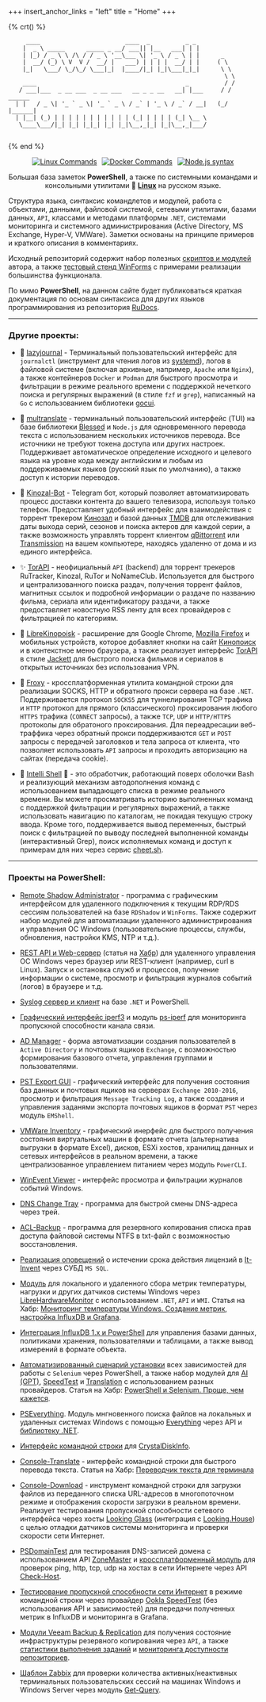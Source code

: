 +++
insert_anchor_links = "left"
title = "Home"
+++

<!--
{% crt() %}
```
     _          _          _          _          _          _       
   >(')____,  >(')____,  >(')____,  >(')____,  >(') ___,  >(') ___, 
     (` =~~/    (` =~~/    (` =~~/    (` =~~/    (` =~~/    (` =~~/ 
‾‾‾‾‾‾‾‾‾‾‾‾‾‾‾‾‾‾‾‾‾‾‾‾‾‾‾‾‾‾‾‾‾‾‾‾‾‾‾‾‾‾‾‾‾‾‾‾‾‾‾‾‾‾‾‾‾‾‾‾‾‾‾‾‾‾‾‾‾‾
██████   ██████  ██     ██ ███████ ██████  ███████ ██   ██ ███████ ██      ██             
██   ██ ██    ██ ██     ██ ██      ██   ██ ██      ██   ██ ██      ██      ██             
██████  ██    ██ ██  █  ██ █████   ██████  ███████ ███████ █████   ██      ██             
██      ██    ██ ██ ███ ██ ██      ██   ██      ██ ██   ██ ██      ██      ██             
██       ██████   ███ ███  ███████ ██   ██ ███████ ██   ██ ███████ ███████ ███████        
                                                                                          
                                                                                          
 ██████  ██████  ███    ███ ███    ███  █████  ███    ██ ██████  ███████     ██           
██      ██    ██ ████  ████ ████  ████ ██   ██ ████   ██ ██   ██ ██           ██          
██      ██    ██ ██ ████ ██ ██ ████ ██ ███████ ██ ██  ██ ██   ██ ███████       ██         
██      ██    ██ ██  ██  ██ ██  ██  ██ ██   ██ ██  ██ ██ ██   ██      ██      ██          
 ██████  ██████  ██      ██ ██      ██ ██   ██ ██   ████ ██████  ███████     ██   ███████ 

 ██▓███   ▒█████   █     █░▓█████  ██▀███    ██████  ██░ ██ ▓█████  ██▓     ██▓    
▓██░  ██▒▒██▒  ██▒▓█░ █ ░█░▓█   ▀ ▓██ ▒ ██▒▒██    ▒ ▓██░ ██▒▓█   ▀ ▓██▒    ▓██▒    
▓██░ ██▓▒▒██░  ██▒▒█░ █ ░█ ▒███   ▓██ ░▄█ ▒░ ▓██▄   ▒██▀▀██░▒███   ▒██░    ▒██░    
▒██▄█▓▒ ▒▒██   ██░░█░ █ ░█ ▒▓█  ▄ ▒██▀▀█▄    ▒   ██▒░▓█ ░██ ▒▓█  ▄ ▒██░    ▒██░    
▒██▒ ░  ░░ ████▓▒░░░██▒██▓ ░▒████▒░██▓ ▒██▒▒██████▒▒░▓█▒░██▓░▒████▒░██████▒░██████▒
▒▓▒░ ░  ░░ ▒░▒░▒░ ░ ▓░▒ ▒  ░░ ▒░ ░░ ▒▓ ░▒▓░▒ ▒▓▒ ▒ ░ ▒ ░░▒░▒░░ ▒░ ░░ ▒░▓  ░░ ▒░▓  ░
░▒ ░       ░ ▒ ▒░   ▒ ░ ░   ░ ░  ░  ░▒ ░ ▒░░ ░▒  ░ ░ ▒ ░▒░ ░ ░ ░  ░░ ░ ▒  ░░ ░ ▒  ░
░░       ░ ░ ░ ▒    ░   ░     ░     ░░   ░ ░  ░  ░   ░  ░░ ░   ░     ░ ░     ░ ░   
             ░ ░      ░       ░  ░   ░           ░   ░  ░  ░   ░  ░    ░  ░    ░  ░
                                                                                   
 ▄████▄   ▒█████   ███▄ ▄███▓ ███▄ ▄███▓ ▄▄▄       ███▄    █ ▓█████▄   ██████      
▒██▀ ▀█  ▒██▒  ██▒▓██▒▀█▀ ██▒▓██▒▀█▀ ██▒▒████▄     ██ ▀█   █ ▒██▀ ██▌▒██    ▒      
▒▓█    ▄ ▒██░  ██▒▓██    ▓██░▓██    ▓██░▒██  ▀█▄  ▓██  ▀█ ██▒░██   █▌░ ▓██▄        
▒▓▓▄ ▄██▒▒██   ██░▒██    ▒██ ▒██    ▒██ ░██▄▄▄▄██ ▓██▒  ▐▌██▒░▓█▄   ▌  ▒   ██▒     
▒ ▓███▀ ░░ ████▓▒░▒██▒   ░██▒▒██▒   ░██▒ ▓█   ▓██▒▒██░   ▓██░░▒████▓ ▒██████▒▒     
░ ░▒ ▒  ░░ ▒░▒░▒░ ░ ▒░   ░  ░░ ▒░   ░  ░ ▒▒   ▓▒█░░ ▒░   ▒ ▒  ▒▒▓  ▒ ▒ ▒▓▒ ▒ ░     
  ░  ▒     ░ ▒ ▒░ ░  ░      ░░  ░      ░  ▒   ▒▒ ░░ ░░   ░ ▒░ ░ ▒  ▒ ░ ░▒  ░ ░     
░        ░ ░ ░ ▒  ░      ░   ░      ░     ░   ▒      ░   ░ ░  ░ ░  ░ ░  ░  ░       
░ ░          ░ ░         ░          ░         ░  ░         ░    ░          ░       
░                                                             ░                  

.______     ______   ____    __    ____  _______ .______          _______. __    __   _______  __       __      
|   _  \   /  __  \  \   \  /  \  /   / |   ____||   _  \        /       ||  |  |  | |   ____||  |     |  |     
|  |_)  | |  |  |  |  \   \/    \/   /  |  |__   |  |_)  |      |   (----`|  |__|  | |  |__   |  |     |  |     
|   ___/  |  |  |  |   \            /   |   __|  |      /        \   \    |   __   | |   __|  |  |     |  |     
|  |      |  `--'  |    \    /\    /    |  |____ |  |\  \----.----)   |   |  |  |  | |  |____ |  `----.|  `----.
| _|       \______/      \__/  \__/     |_______|| _| `._____|_______/    |__|  |__| |_______||_______||_______|
                                                                                                                
  ______   ______   .___  ___. .___  ___.      ___      .__   __.  _______       _______.   ___                 
 /      | /  __  \  |   \/   | |   \/   |     /   \     |  \ |  | |       \     /       |   \  \                
|  ,----'|  |  |  | |  \  /  | |  \  /  |    /  ^  \    |   \|  | |  .--.  |   |   (----`    \  \               
|  |     |  |  |  | |  |\/|  | |  |\/|  |   /  /_\  \   |  . `  | |  |  |  |    \   \         >  >              
|  `----.|  `--'  | |  |  |  | |  |  |  |  /  _____  \  |  |\   | |  '--'  |.----)   |       /  /               
 \______| \______/  |__|  |__| |__|  |__| /__/     \__\ |__| \__| |_______/ |_______/       /__/ ______         
                                                                                                |______|     
```
{% end %}
-->

{% crt() %}
```
     ____                        ____  _          _ _      
    |  _ \ _____      _____ _ __/ ___|| |__   ___| | |     
    | |_) / _ \ \ /\ / / _ \ '__\___ \| '_ \ / _ \ | |      _           
    |  __/ (_) \ V  V /  __/ |   ___) | | | |  __/ | |     ( \          
    |_|   \___/ \_/\_/ \___|_|  |____/|_| |_|\___|_|_|      \ \         
                                                             \ \        
    ____                                          _          / /        
   / ___|___  _ __ ___  _ __ ___   __ _ _ __   __| |___     / /  ______ 
  | |   / _ \| '_ ` _ \| '_ ` _ \ / _` | '_ \ / _` / __|   (_/  |______|
  | |__| (_) | | | | | | | | | | | (_| | | | | (_| \__ \   
   \____\___/|_| |_| |_|_| |_| |_|\__,_|_| |_|\__,_|___/                
   
```
{% end %}

<p align="center" style="display: flex; justify-content: center; gap: 10px;">
    <a href="/linux/"><img title="Linux Commands" src="https://img.shields.io/badge/Linux_Commands-FCC624?style=for-the-badge&logo=linux&logoColor=black"></a>
    <a href="/docker/"><img title="Docker Commands" src="https://img.shields.io/badge/Docker_Commands-2094f3?style=for-the-badge&logo=docker&logoColor=white"></a>
    <a href="/node-js/"><img title="Node.js syntax" src="https://img.shields.io/badge/Node.js_Docs-7ab65f?style=for-the-badge&logo=node.js&logoColor=white"></a>
</p>

<p align="center">
    Большая база заметок <b>PowerShell</b>, а также по системными командами и консольными утилитами 🐧 <b><a href="/linux/">Linux</a></b> на русском языке.
</p>

Структура языка, синтаксис командлетов и модулей, работа с объектами, данными, файловой системой, сетевыми утилитами, базами данных, `API`, классами и методами платформы `.NET`, системами мониторинга и системного администрирования (Active Directory, MS Exchange, Hyper-V, VMWare). Заметки основаны на принципе примеров и краткого описания в комментариях.

Исходный репозиторий содержит набор полезных [скриптов и модулей](https://github.com/Lifailon/PS-Commands/tree/rsa/Scripts) автора, а также [тестовый стенд WinForms](https://github.com/Lifailon/PS-Commands/tree/rsa/WinForms) с примерами реализации большинства функционала.

По мимо **PowerShell**, на данном сайте будет публиковаться краткая документация по основам синтаксиса для других языков программирования из репозитория [RuDocs](https://github.com/Lifailon/rudocs).

---

### Другие проекты:

- 📖 [lazyjournal](https://github.com/Lifailon/lazyjournal) - Терминальный пользовательский интерфейс для `journalctl` (инструмент для чтения логов из [systemd](https://github.com/systemd/systemd)), логов в файловой системе (включая архивные, например, `Apache` или `Nginx`), а также контейнеров `Docker` и `Podman` для быстрого просмотра и фильтрации в режиме реального времени с поддержкой нечеткого поиска и регулярных выражений (в стиле `fzf` и `grep`), написанный на `Go` с использованием библиотеки [gocui](https://github.com/awesome-gocui/gocui).

- 📢 [multranslate](https://github.com/Lifailon/multranslate) - терминальный пользовательский интерфейс (TUI) на базе библиотеки [Blessed](https://github.com/chjj/blessed) и `Node.js` для одновременного перевода текста с использованием нескольких источников перевода. Все источники не требуют токена доступа или других настроек. Поддерживает автоматическое определение исходного и целевого языка на уровне кода между английским и любым из поддерживаемых языков (русский язык по умолчанию), а также доступ к истории переводов.

- 🧲 [Kinozal-Bot](https://github.com/Lifailon/Kinozal-Bot) - Telegram бот, который позволяет автоматизировать процесс доставки контента до вашего телевизора, используя только телефон. Предоставляет удобный интерфейс для взаимодействия с торрент трекером [Кинозал](https://kinozal.tv) и базой данных [TMDB](https://www.themoviedb.org) для отслеживания даты выхода серий, сезонов и поиска актеров для каждой серии, а также возможность управлять торрент клиентом [qBittorrent](https://github.com/qbittorrent/qBittorrent) или [Transmission](https://github.com/transmission/transmission) на вашем компьютере, находясь удаленно от дома и из единого интерфейса.

- ✨ [TorAPI](https://github.com/Lifailon/TorAPI/blob/main/README_RU.md) - неофициальный `API` (backend) для торрент трекеров RuTracker, Kinozal, RuTor и NoNameClub. Используется для быстрого и централизованного поиска раздач, получения торрент файлов, магнитных ссылок и подробной информации о раздаче по названию фильма, сериала или идентификатору раздачи, а также предоставляет новостную RSS ленту для всех провайдеров с фильтрацией по категориям.

- 🔎 [LibreKinopoisk](https://github.com/Lifailon/LibreKinopoisk/tree/rsa) - расширение для Google Chrome, [Mozilla Firefox](https://addons.mozilla.org/ru/firefox/addon/librekinopoisk) и мобильных устройств, которое добавляет кнопки на сайт [Кинопоиск](http://kinopoisk.ru) и в контекстное меню браузера, а также реализует интерфейс [TorAPI](https://github.com/Lifailon/TorAPI) в стиле [Jackett](https://github.com/Jackett/Jackett) для быстрого поиска фильмов и сериалов в открытых источниках без использования VPN.

- 📡 [Froxy](https://github.com/Lifailon/froxy/blob/main/README_RU.md) - кроссплатформенная утилита командной строки для реализации SOCKS, HTTP и обратного прокси сервера на базе `.NET`. Поддерживается протокол `SOCKS5` для туннелирования TCP трафика и `HTTP` протокол для прямого (классического) проксирования любого `HTTPS` трафика (`CONNECT` запросы), а также `TCP`, `UDP` и `HTTP/HTTPS` протоколы для обратоного проксирования. Для переадресации веб-траффика через обратный прокси поддерживаются `GET` и `POST` запросы с передачей заголовков и тела запроса от клиента, что позволяет использовать `API` запросы и проходить авторизацию на сайтах (передача cookie).

- 🧠 [Intelli Shell](https://github.com/Lifailon/intellishell) 🐚 - это обработчик, работающий поверх оболочки Bash и реализующий механизм автодополнения команд с использованием выпадающего списка в режиме реального времени. Вы можете просматривать историю выполненных команд с поддержкой фильтрации и регулярных выражений, а также использовать навигацию по каталогам, не покидая текущую строку ввода. Кроме того, поддерживается вывод переменных, быстрый поиск с фильтрацией по выводу последней выполненной команды (интерактивный Grep), поиск исполняемых команд и доступ к примерам для них через сервис [cheet.sh](https://github.com/chubin/cheat.sh).

---

### Проекты на PowerShell:

- [Remote Shadow Administrator](https://github.com/Lifailon/RSA) - программа с графическим интерфейсом для удаленного подключения к текущим RDP/RDS сессиям пользователей на базе `RDShadow` и `WinForms`. Также содержит набор модулей для автоматизации удаленного администрирования и управления ОС Windows (пользовательские процессы, службы, обновления, настройки KMS, NTP и т.д.).

- [REST API и Web-сервер](https://github.com/Lifailon/WinAPI) (статья на [Хабр](https://habr.com/ru/articles/783022)) для удаленного управления ОС Windows через браузер или REST-клиент (например, curl в Linux). Запуск и остановка служб и процессов, получение информации о системе, просмотр и фильтрация журналов событий (логов) в браузере и т.д.

- [Syslog сервер и клиент](https://github.com/Lifailon/pSyslog) на базе `.NET` и PowerShell.

- [Графический интерфейс iperf3](https://github.com/Lifailon/iPerf-GUI) и модуль [ps-iperf](https://github.com/Lifailon/PS-iPerf) для мониторинга пропускной способности канала связи.

- [AD Manager](https://github.com/Lifailon/AD-Manager) - форма автоматизации создания пользователей в `Active Directory` и почтовых ящиков `Exchange`, с возможностью формирования базового отчета, управления группами и пользователями.

- [PST Export GUI](https://github.com/Lifailon/PST-Export-GUI) - графический интерфейс для получения состояния баз данных и почтовых ящиков на серверах `Exchange 2010-2016`, просмотр и фильтрация `Message Tracking Log`, а также создания и управления заданями экспорта почтовых ящиков в формат `PST` через модуль `EMShell`.

- [VMWare Inventory](https://github.com/Lifailon/VMW-Invent) - графический инерфейс для быстрого получения состояния виртуальных машин в формате отчета (альтернатива выгрузки в формате Excel), дисков, ESXi хостов, хранилищ данных и сетевых интерфейсов в реальном времени, а также централизованное управлением питанием через модуль `PowerCLI`.

- [WinEvent Viewer](https://github.com/Lifailon/WinEvent-Viewer) - интерфейс просмотра и фильтрации журналов событий Windows.

- [DNS Change Tray](https://github.com/Lifailon/DNS-Change-Tray) - программа для быстрой смены DNS-адреса через трей.

- [ACL-Backup](https://github.com/Lifailon/ACL-Backup) - программа для резервного копирования списка прав доступа файловой системы NTFS в txt-файл с возможностью восстановления.

- [Реализация оповещений](https://github.com/Lifailon/ITInvent-SQL-Alert) о истечении срока действия лицензий в [It-Invent](https://it-invent.ru) через СУБД `MS SQL`.

- [Модуль](https://github.com/Lifailon/PowerShell.HardwareMonitor) для локального и удаленного сбора метрик температуры, нагрузки и других датчиков системы Windows через [LibreHardwareMonitor](https://github.com/LibreHardwareMonitor/LibreHardwareMonitor) с использованием `.NET`, `API` и `WMI`. Статья на Хабр: [Мониторинг температуры Windows. Создание метрик, настройка InfluxDB и Grafana](https://habr.com/ru/articles/793296/).

- [Интеграция InfluxDB 1.x и PowerShell](https://github.com/Lifailon/psinfluxdb) для управления базами данных, политиками хранения, пользователями и таблицами, а также вывод измерений в формате объекта.

- [Автоматизированный сценарий установки](https://github.com/Lifailon/Deploy-Selenium) всех зависимостей для работы с `Selenium` через PowerShell, а также набор модулей для [AI (GPT)](https://github.com/Lifailon/gpt-cli), [SpeedTest](https://github.com/Lifailon/Selenium-Modules/blob/rsa/Modules/Get-SpeedTest/Get-SpeedTest.psm1) и [Translation](https://github.com/Lifailon/Selenium-Modules/blob/rsa/Modules/Get-Translation/Get-Translation.psm1) с использованием разных провайдеров. Статья на Хабр: [PowerShell и Selenium. Проще, чем кажется](https://habr.com/ru/articles/785538).

- [PSEverything](https://github.com/Lifailon/PSEverything). Модуль мнгновенного поиска файлов на локальных и удаленных системах Windows с помощью [Everything](https://www.voidtools.com) через API и [библиотеку .NET](https://github.com/dipique/everythingio). 

- [Интерфейс командной строки](https://github.com/Lifailon/CrystalDisk-Cli) для [CrystalDiskInfo](https://github.com/hiyohiyo/CrystalDiskInfo).

- [Console-Translate](https://github.com/Lifailon/Console-Translate) - интерфейс командной строки для быстрого перевода текста. Статья на Хабр: [Переводчик текста для терминала](https://habr.com/ru/articles/842288)

- [Console-Download](https://github.com/Lifailon/Console-Download) - инструмент командной строки для загрузки файлов из переданного списка URL-адресов в многопоточном режиме и отображения скорости загрузки в реальном времени. Реализует тестирования пропускной способности сетевого интерфейса через хосты [Looking Glass](https://github.com/gnif/LookingGlass) (интеграция с [Looking.House](https://looking.house)) с целью отладки датчиков системы мониторинга и проверки скорости сети Интернет.

- [PSDomainTest](https://github.com/Lifailon/PSDomainTest?tab=readme-ov-file) для тестирования DNS-записей домена с использованием API [ZoneMaster](https://github.com/zonemaster/zonemaster) и [кроссплатформенный модуль](https://github.com/Lifailon/Check-Host) для проверок ping, http, tcp, udp на хостах в сети Интернете через API [Check-Host](https://check-host.net).

- [Тестирование пропускной способности сети Интернет](https://github.com/Lifailon/Ookla-SpeedTest-API) в режиме командной строки через провайдер [Ookla SpeedTest](https://www.speedtest.net) (без использования API и зависимостей) для передачи полученных метрик в InfluxDB и мониторинга в Grafana.

- [Модули Veeam Backup & Replication](https://github.com/Lifailon/Veeam-REStat) для получения состояние инфраструктуры резервного копирования через `API`, а также [статистики выполнения заданий](https://github.com/Lifailon/Veeam-Job-Stat) и [мониторинга доступности репозиториев](https://github.com/Lifailon/Veeam-Rep-Stat).

- [Шаблон Zabbix](https://github.com/Lifailon/Windows-User-Sessions) для проверки количества активных/неактивных терминальных пользовательских сессий на машинах Windows и Windows Server через модуль [Get-Query](https://github.com/Lifailon/Get-Query).

#